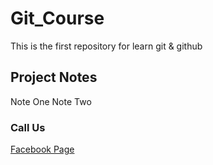 # Git_Course
This is the first repository for learn git &amp; github

## Project Notes
Note One
Note Two

### Call Us
[Facebook Page](https:\\www.facebook.com)

